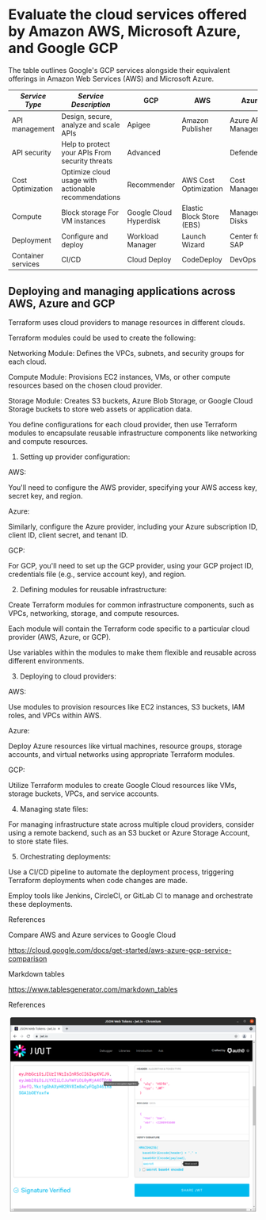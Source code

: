 # Evaluate the cloud services offered by Amazon AWS, Microsoft Azure, and Google GCP

The table outlines Google's GCP services alongside their equivalent offerings in Amazon Web Services (AWS) and Microsoft Azure.

| _Service Type_     | _Service Description_                                 | **GCP**                | **AWS**                   | **Azure**            |
|--------------------|-------------------------------------------------------|------------------------|---------------------------|----------------------|
| API management     | Design, secure, analyze  and scale APIs               | Apigee                 | Amazon Publisher          | Azure API Management |
| API security       | Help to protect your APIs  From security threats      | Advanced               |                           | Defender             |
| Cost Optimization  | Optimize cloud usage with  actionable recommendations | Recommender            | AWS Cost Optimization     | Cost Management      |
| Compute            | Block storage For VM instances                        | Google Cloud Hyperdisk | Elastic Block Store (EBS) | Managed Disks        |
| Deployment         | Configure and deploy                                  | Workload Manager       | Launch Wizard             | Center for SAP       |
| Container services | CI/CD                                                 | Cloud Deploy           | CodeDeploy                | DevOps               |

## Deploying and managing applications across AWS, Azure and GCP

Terraform uses cloud providers to manage resources in different clouds.

Terraform modules could be used to create the following:

Networking Module: Defines the VPCs, subnets, and security groups for each cloud.

Compute Module: Provisions EC2 instances, VMs, or other compute resources based on the chosen cloud provider.

Storage Module: Creates S3 buckets, Azure Blob Storage, or Google Cloud Storage buckets to store web assets or application data.

You define configurations for each cloud provider, then use Terraform modules to encapsulate reusable infrastructure components like networking and compute resources.

1. Setting up provider configuration:

AWS:

You'll need to configure the AWS provider, specifying your AWS access key, secret key, and region.

Azure:

Similarly, configure the Azure provider, including your Azure subscription ID, client ID, client secret, and tenant ID.

GCP:

For GCP, you'll need to set up the GCP provider, using your GCP project ID, credentials file (e.g., service account key), and region.


2. Defining modules for reusable infrastructure:

Create Terraform modules for common infrastructure components, such as VPCs, networking, storage, and compute resources.

Each module will contain the Terraform code specific to a particular cloud provider (AWS, Azure, or GCP).

Use variables within the modules to make them flexible and reusable across different environments.

3. Deploying to cloud providers:

AWS:

Use modules to provision resources like EC2 instances, S3 buckets, IAM roles, and VPCs within AWS.

Azure:

Deploy Azure resources like virtual machines, resource groups, storage accounts, and virtual networks using appropriate Terraform modules.

GCP:

Utilize Terraform modules to create Google Cloud resources like VMs, storage buckets, VPCs, and service accounts.

4. Managing state files:

For managing infrastructure state across multiple cloud providers, consider using a remote backend, such as an S3 bucket or Azure Storage Account, to store state files.

5. Orchestrating deployments:

Use a CI/CD pipeline to automate the deployment process, triggering Terraform deployments when code changes are made.

Employ tools like Jenkins, CircleCI, or GitLab CI to manage and orchestrate these deployments.

References

Compare AWS and Azure services to Google Cloud

https://cloud.google.com/docs/get-started/aws-azure-gcp-service-comparison

Markdown tables

https://www.tablesgenerator.com/markdown_tables

References


![alt text](https://github.com/jylhakos/InternetOfThings/blob/main/JWT/JWT.png?raw=true)

